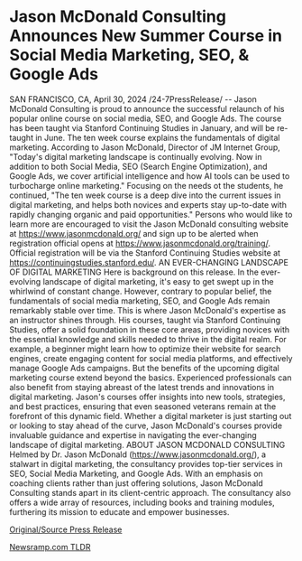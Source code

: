 # Jason McDonald Consulting Announces New Summer Course in Social Media Marketing, SEO, & Google Ads

SAN FRANCISCO, CA, April 30, 2024 /24-7PressRelease/ -- Jason McDonald Consulting is proud to announce the successful relaunch of his popular online course on social media, SEO, and Google Ads. The course has been taught via Stanford Continuing Studies in January, and will be re-taught in June. The ten week course explains the fundamentals of digital marketing.  According to Jason McDonald, Director of JM Internet Group, "Today's digital marketing landscape is continually evolving. Now in addition to both Social Media, SEO (Search Engine Optimization), and Google Ads, we cover artificial intelligence and how AI tools can be used to turbocharge online marketing." Focusing on the needs ot the students, he continued, "The ten week course is a deep dive into the current issues in digital marketing, and helps both novices and experts stay up-to-date with rapidly changing organic and paid opportunities."  Persons who would like to learn more are encouraged to visit the Jason McDonald consulting website at https://www.jasonmcdonald.org/ and sign up to be alerted when registration official opens at https://www.jasonmcdonald.org/training/. Official registration will be via the Stanford Continuing Studies website at https://continuingstudies.stanford.edu/.  AN EVER-CHANGING LANDSCAPE OF DIGITAL MARKETING  Here is background on this release. In the ever-evolving landscape of digital marketing, it's easy to get swept up in the whirlwind of constant change. However, contrary to popular belief, the fundamentals of social media marketing, SEO, and Google Ads remain remarkably stable over time. This is where Jason McDonald's expertise as an instructor shines through. His courses, taught via Stanford Continuing Studies, offer a solid foundation in these core areas, providing novices with the essential knowledge and skills needed to thrive in the digital realm. For example, a beginner might learn how to optimize their website for search engines, create engaging content for social media platforms, and effectively manage Google Ads campaigns. But the benefits of the upcoming digital marketing course extend beyond the basics. Experienced professionals can also benefit from staying abreast of the latest trends and innovations in digital marketing. Jason's courses offer insights into new tools, strategies, and best practices, ensuring that even seasoned veterans remain at the forefront of this dynamic field. Whether a digital marketer is just starting out or looking to stay ahead of the curve, Jason McDonald's courses provide invaluable guidance and expertise in navigating the ever-changing landscape of digital marketing.  ABOUT JASON MCDONALD CONSULTING  Helmed by Dr. Jason McDonald (https://www.jasonmcdonald.org/), a stalwart in digital marketing, the consultancy provides top-tier services in SEO, Social Media Marketing, and Google Ads. With an emphasis on coaching clients rather than just offering solutions, Jason McDonald Consulting stands apart in its client-centric approach. The consultancy also offers a wide array of resources, including books and training modules, furthering its mission to educate and empower businesses. 

[Original/Source Press Release](https://www.24-7pressrelease.com/press-release/510404/jason-mcdonald-consulting-announces-new-summer-course-in-social-media-marketing-seo-google-ads) 

[Newsramp.com TLDR](https://newsramp.com/None) 